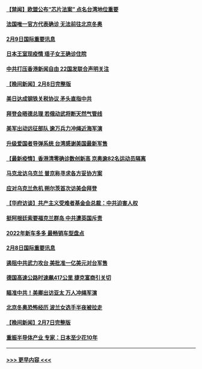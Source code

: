 #### [【禁闻】欧盟公布“芯片法案” 点名台湾地位重要](../pages/prog202/a103343847.md?t=02100050) 
#### [法国唯一官方代表确诊 无法前往北京冬奥](../pages/prog202/a103343780.md?t=02100050) 
#### [2月9日国际重要讯息](../pages/prog202/a103343616.md?t=02100050) 
#### [日本王室现疫情 瑶子女王确诊住院](../pages/prog202/a103343604.md?t=02100050) 
#### [中共打压香港新闻自由   22国发联合声明关注](../pages/prog202/a103343481.md?t=02100050) 
#### [【晚间新闻】2月8日完整版](../pages/prog202/a103343381.md?t=02100050) 
#### [美日达成钢铁关税协议 矛头直指中共](../pages/prog202/a103343161.md?t=02100050) 
#### [拜登会晤德总理 若俄动武将断天然气管线](../pages/prog202/a103343189.md?t=02100050) 
#### [美军出动远征部队 逾万兵力冲绳近海军演](../pages/prog202/a103343156.md?t=02100050) 
#### [升级爱国者导弹系统 台湾感谢美国最新军售](../pages/prog202/a103343145.md?t=02100050) 
#### [【最新疫情】香港清零确诊数创新高 京奥逾82名运动员隔离](../pages/prog202/a103343049.md?t=02100050) 
#### [马克龙访乌克兰 普京称寻求各方妥协方案](../pages/prog202/a103342954.md?t=02100050) 
#### [应对乌克兰危机 朔尔茨首次访美会拜登](../pages/prog202/a103342947.md?t=02100050) 
#### [【华府访谈】共产主义受难者基金会总裁：中共迫害人权](../pages/prog202/a103342930.md?t=02100050) 
#### [挺阿根廷索要福克兰群岛 中共遭英国斥责](../pages/prog202/a103342790.md?t=02100050) 
#### [2022年新车多多 最畅销车型盘点](../pages/prog202/a103342839.md?t=02100050) 
#### [2月8日国际重要讯息](../pages/prog202/a103342672.md?t=02100050) 
#### [遏阻中共武力攻台 美批准一亿美元对台军售](../pages/prog202/a103342662.md?t=02100050) 
#### [德国高速公路时速飙417公里 捷克富商引关切](../pages/prog202/a103342520.md?t=02100050) 
#### [瞄准中共！美卿出访亚太 万人冲绳军演](../pages/prog202/a103342575.md?t=02100050) 
#### [北京冬奥恐怖经历 波兰女选手半夜被拉走](../pages/prog202/a103342532.md?t=02100050) 
#### [【晚间新闻】2月7日完整版](../pages/prog202/a103342375.md?t=02100050) 
#### [重振半导体产业 专家：日本至少花10年](../pages/prog202/a103342468.md?t=02100050) 

----
#### [ >>> 更早内容 <<< ](../indexes/prog202-earlier.md)
